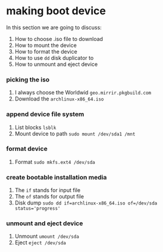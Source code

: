 # making boot device

In this section we are going to discuss:
1. How to choose .iso file to download
2. How to mount the device
3. How to format the device
4. How to use `dd` disk duplicator to  
5. How to unmount and eject device

### picking the iso
1. I always choose the Worldwid `geo.mirrir.pkgbuild.com` 
2. Download the `archlinux-x86_64.iso`

### append device file system
1. List blocks `lsblk`
2. Mount device to path `sudo mount /dev/sda1 /mnt`

### format device 
1. Format `sudo mkfs.ext4 /dev/sda`

### create bootable installation media
1. The `if` stands for input file
2. The `of` stands for output file
3. Disk dump `sudo dd if=archlinux-x86_64.iso of=/dev/sda status='progress'`

### unmount and eject device
1. Unmount `umount /dev/sda`
2. Eject `eject /dev/sda`

